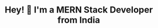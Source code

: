 <h1 align="center">Hey! 👋 I'm a MERN Stack Developer from India</h1>
<h5>
  
<!--
- 🔭 I’m currently working on new MERN Stack project 
- 🌱 I’m currently learning MERN Stack , Machine-Learning
- 👯 I’m looking to collaborate on Web dev , open-source
- 💬 Ask me about MERN Stack
- 📫 How to reach me: himanshujainhj70662@gmail.com
- ⚡ Fun fact: I love pushing the boundaries of what's possible with code! 
-->

</h5>

